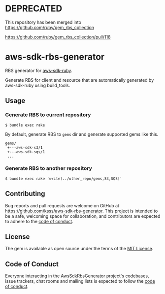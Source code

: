 # DEPRECATED

This repository has been merged into https://github.com/ruby/gem_rbs_collection

https://github.com/ruby/gem_rbs_collection/pull/118

# aws-sdk-rbs-generator

RBS generator for [aws-sdk-ruby](https://github.com/aws/aws-sdk-ruby).

Generate RBS for client and resource that are automatically generated by aws-sdk-ruby using build_tools.

## Usage

### Generate RBS to current repository

```
$ bundle exec rake
```

By default, generate RBS to `gems` dir and generate supported gems like this.

```
gems/
 +---aws-sdk-s3/1
 +---aws-sdk-sqs/1
 ...
```

### Generate RBS to another repository

```
$ bundle exec rake 'write[../other_repo/gems,S3,SQS]'
```

## Contributing

Bug reports and pull requests are welcome on GitHub at https://github.com/ksss/aws-sdk-rbs-generator. This project is intended to be a safe, welcoming space for collaboration, and contributors are expected to adhere to the [code of conduct](https://github.com/ksss/aws-sdk-rbs-generator/blob/master/CODE_OF_CONDUCT.md).

## License

The gem is available as open source under the terms of the [MIT License](https://opensource.org/licenses/MIT).

## Code of Conduct

Everyone interacting in the AwsSdkRbsGenerator project's codebases, issue trackers, chat rooms and mailing lists is expected to follow the [code of conduct](https://github.com/ksss/aws-sdk-rbs-generator/blob/master/CODE_OF_CONDUCT.md).
